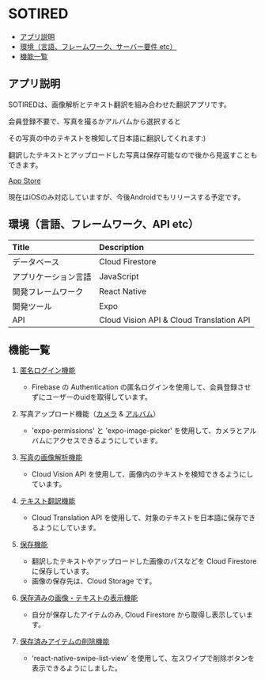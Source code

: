 # SOTIRED

-   [アプリ説明](#explanation)
-   [環境（言語、フレームワーク、サーバー要件 etc）](#dependency)
-   [機能一覧](#functions)

## <a id="explanation"> アプリ説明 </a>

SOTIREDは、画像解析とテキスト翻訳を組み合わせた翻訳アプリです。

会員登録不要で、写真を撮るかアルバムから選択すると

その写真の中のテキストを検知して日本語に翻訳してくれます:)

翻訳したテキストとアップロードした写真は保存可能なので後から見返すこともできます。

[App Store](https://apps.apple.com/jp/app/sotired/id1538548990)

現在はiOSのみ対応していますが、今後Androidでもリリースする予定です。

## <a id="dependency"> 環境（言語、フレームワーク、API etc） </a>

| Title      | Description |
| :--------- | :---------- |
| データベース     | Cloud Firestore |
| アプリケーション言語 | JavaScript |
| 開発フレームワーク  | React Native |
| 開発ツール  | Expo |
| API | Cloud Vision API & Cloud Translation API |

## <a id="functions"> 機能一覧 </a>

1.  [匿名ログイン機能](https://github.com/RyuAndShit/SOTIRED/blob/master/App.tsx)

    -   Firebase の Authentication の匿名ログインを使用して、会員登録させずにユーザーのuidを取得しています。

2.  写真アップロード機能（[カメラ](https://github.com/RyuAndShit/SOTIRED/blob/master/functions/Camera.js) & [アルバム](https://github.com/RyuAndShit/SOTIRED/blob/master/functions/Library.js)）

    -   'expo-permissions' と 'expo-image-picker' を使用して、カメラとアルバムにアクセスできるようにしています。

3.  [写真の画像解析機能](https://github.com/RyuAndShit/SOTIRED/blob/master/functions/CloudVision.js)

    -   Cloud Vision API を使用して、画像内のテキストを検知できるようにしています。

4.  [テキスト翻訳機能](https://github.com/RyuAndShit/SOTIRED/blob/master/functions/CloudTranslation.js)

    -   Cloud Translation API を使用して、対象のテキストを日本語に保存できるようにしています。

5.  [保存機能](https://github.com/RyuAndShit/SOTIRED/blob/master/functions/Firebase.js)

    -   翻訳したテキストやアップロードした画像のパスなどを Cloud Firestore に保存しています。
    -   画像の保存先は、Cloud Storage です。
    
6.  [保存済みの画像・テキストの表示機能](https://github.com/RyuAndShit/SOTIRED/blob/master/functions/Firebase.js)

    -   自分が保存したアイテムのみ, Cloud Firestore から取得し表示しています。
    
7. [保存済みアイテムの削除機能](https://github.com/RyuAndShit/SOTIRED/blob/master/components/TabTwo.js)

    -   'react-native-swipe-list-view' を使用して、左スワイプで削除ボタンを表示できるようにしました。
